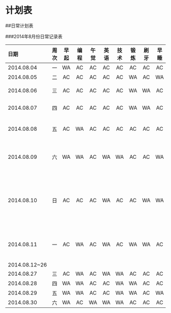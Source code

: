 计划表
===


##日常计划表



###2014年8月份日常记录表


|日期       |周次 |早起 |编程 |午觉|英语|技术|锻炼 |刷牙 |早睡|备注|
|:---------|:--:|:--:|:--:|:--:|:--:|:--:|:--:|:--:|:--:|:----:|
|2014.08.04|  一|WA  |AC  |AC  |AC  |AC  |AC  |AC  |AC  |今天开始了！|
|2014.08.05|  二|AC  |AC  |AC  |AC  |AC  |WA  |AC  |WA  |没睡好，想太多|
|2014.08.06|  三|AC  |AC  |AC  |AC  |AC  |WA  |WA  |AC  |看了不少关于blog搭建的东西|
|2014.08.07|  四|AC  |AC  |AC  |AC  |AC  |WA  |WA  |AC  |看了不少关于blog搭建的东西|
|2014.08.08|  五|AC  |WA  |AC  |AC  |AC  |AC  |AC  |AC  |上午整理了图论的内容，下午讲了基础|
|2014.08.09|  六|WA  |WA  |AC  |WA  |WA  |AC  |AC  |WA  |今天实验室一起去了海边沙滩排球，这可以叫做party吧= =|
|2014.08.10|  日|AC  |AC  |AC  |WA  |AC  |AC  |WA  |WA  |晚上的bestcoder水了。。一个忘记弹出栈，另一个动归不深刻，后面一个数学题，看了一会儿没找出方案，另一个google题没想|
|2014.08.11|  一|AC  |WA  |AC  |WA  |AC  |WA  |WA  |AC  |看了看有趣的hustoj，关于分布式的探讨等等还有待挖掘啊|
|2014.08.12~26|  ||||||||||
|2014.08.27|  三|AC  |WA  |AC  |WA  |WA  |AC  |AC  |AC  |~/Me/2014.08.27|
|2014.08.28|  四|WA  |WA  |AC  |AC  |WA  |WA  |AC  |AC  |~/Me/2014.08.28|
|2014.08.29|  五|WA  |WA  |AC  |AC  |WA  |WA  |AC  |WA  |~/Me/2014.08.29|
|2014.08.30|  六|WA  |AC  |WA  |WA  |WA  |AC  |AC  |AC  |[2014.08.30](完成情况/2014.08.30)|
